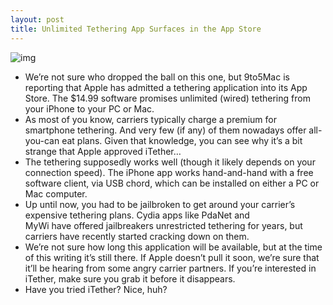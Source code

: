 ```yaml
---
layout: post
title: Unlimited Tethering App Surfaces in the App Store
---
```

![img](http://media.idownloadblog.com/wp-content/uploads/2011/11/itether-e1322544636102.jpg)
* We’re not sure who dropped the ball on this one, but 9to5Mac is reporting that Apple has admitted a tethering application into its App Store. The $14.99 software promises unlimited (wired) tethering from your iPhone to your PC or Mac.
* As most of you know, carriers typically charge a premium for smartphone tethering. And very few (if any) of them nowadays offer all-you-can eat plans. Given that knowledge, you can see why it’s a bit strange that Apple approved iTether…
* The tethering supposedly works well (though it likely depends on your connection speed). The iPhone app works hand-and-hand with a free software client, via USB chord, which can be installed on either a PC or Mac computer.
* Up until now, you had to be jailbroken to get around your carrier’s expensive tethering plans. Cydia apps like PdaNet and MyWi have offered jailbreakers unrestricted tethering for years, but carriers have recently started cracking down on them.
* We’re not sure how long this application will be available, but at the time of this writing it’s still there. If Apple doesn’t pull it soon, we’re sure that it’ll be hearing from some angry carrier partners. If you’re interested in iTether, make sure you grab it before it disappears.
* Have you tried iTether? Nice, huh?

